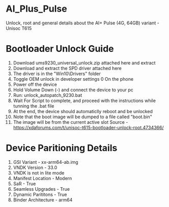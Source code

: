 # AI_Plus_Pulse
Unlock, root and general details about the AI+ Pulse (4G, 64GB) variant - Unisoc T615

# Bootloader Unlock Guide
1. Download ums9230_universal_unlock.zip attached here and extract
2. Download and extract the SPD driver attached here
3. The driver is in the "Win10\Drivers" folder
4. Toggle OEM unlock in developer settings 0 On the phone
5. Power off the device
6. Hold Volume Down (-) and connect the device to your pc
7. Run: unlock_autopatch_9230.bat
8. Wait For Script to complete, and proceed with the instructions while tunning the .bat file
9. At the end, the device should automaticlly reboot and be unlocked
10. Note that the boot image will be dumped to a file called "boot.bin"
11. The image will be from the current active slot
Source - https://xdaforums.com/t/unisoc-t615-bootloader-unlock-root.4734366/

# Device Paritioning Details
1. GSI Variant - xx-arm64-ab.img
2. VNDK Version - 33.0
3. VNDK is not in lite mode
4. Manifest Location - Modern
5. SaR - True
6. Seamless Upgrades - True
7. Dynamic Parititons - True
8. Binder Architecture - arm64

